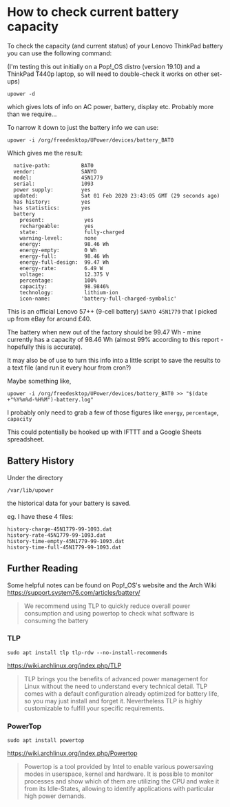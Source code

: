 # How to check current battery capacity

To check the capacity (and current status) of your Lenovo ThinkPad battery you can use the following command:

(I'm testing this out initially on a Pop!_OS distro (version 19.10) and a ThinkPad T440p laptop, so will need to double-check it works on other set-ups)

`upower -d`

which gives lots of info on AC power, battery, display etc. Probably more than we require...

To narrow it down to just the battery info we can use:

`upower -i /org/freedesktop/UPower/devices/battery_BAT0`

Which gives me the result:

```
  native-path:          BAT0
  vendor:               SANYO
  model:                45N1779
  serial:               1093
  power supply:         yes
  updated:              Sat 01 Feb 2020 23:43:05 GMT (29 seconds ago)
  has history:          yes
  has statistics:       yes
  battery
    present:             yes
    rechargeable:        yes
    state:               fully-charged
    warning-level:       none
    energy:              98.46 Wh
    energy-empty:        0 Wh
    energy-full:         98.46 Wh
    energy-full-design:  99.47 Wh
    energy-rate:         6.49 W
    voltage:             12.375 V
    percentage:          100%
    capacity:            98.9846%
    technology:          lithium-ion
    icon-name:          'battery-full-charged-symbolic'
```

This is an official Lenovo 57++ (9-cell battery) `SANYO 45N1779` that I picked up from eBay for around £40.  

The battery when new out of the factory should be 99.47 Wh - mine currently has a capacity of 98.46 Wh (almost 99% according to this report - hopefully this is accurate).  

It may also be of use to turn this info into a little script to save the results to a text file (and run it every hour from cron?)  

Maybe something like, 

`upower -i /org/freedesktop/UPower/devices/battery_BAT0 >> "$(date +"%Y%m%d-%H%M")-battery.log"`

I probably only need to grab a few of those figures like `energy`, `percentage`, `capacity`

This could potentially be hooked up with IFTTT and a Google Sheets spreadsheet.  

## Battery History

Under the directory  

`/var/lib/upower`  

the historical data for your battery is saved.  

eg. I have these 4 files:  

```
history-charge-45N1779-99-1093.dat
history-rate-45N1779-99-1093.dat
history-time-empty-45N1779-99-1093.dat
history-time-full-45N1779-99-1093.dat
```


## Further Reading

Some helpful notes can be found on Pop!_OS's website and the Arch Wiki
https://support.system76.com/articles/battery/

>We recommend using TLP to quickly reduce overall power consumption and using powertop to check what software is consuming the battery  

### TLP

`sudo apt install tlp tlp-rdw --no-install-recommends`

https://wiki.archlinux.org/index.php/TLP

>TLP brings you the benefits of advanced power management for Linux without the need to understand every technical detail. TLP comes with a default configuration already optimized for battery life, so you may just install and forget it. Nevertheless TLP is highly customizable to fulfill your specific requirements.  


### PowerTop

`sudo apt install powertop`

https://wiki.archlinux.org/index.php/Powertop

>Powertop is a tool provided by Intel to enable various powersaving modes in userspace, kernel and hardware. It is possible to monitor processes and show which of them are utilizing the CPU and wake it from its Idle-States, allowing to identify applications with particular high power demands.  

